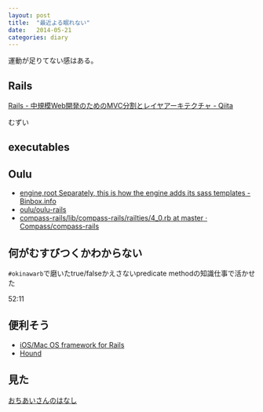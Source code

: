```yaml
---
layout: post
title:  "最近よる眠れない"
date:   2014-05-21
categories: diary
---
```


運動が足りてない感はある。

## Rails
[Rails - 中規模Web開発のためのMVC分割とレイヤアーキテクチャ - Qiita](http://qiita.com/yuku_t/items/961194a5443b618a4cac)

むずい

## executables

## Oulu
- [engine,root Separately, this is how the engine adds its sass templates - Binbox.info](http://www.binbox.info/post/1018645-engine-root-separately-this-is-how-the-engine-adds-its-sass-templates.html)
- [oulu/oulu-rails](https://github.com/oulu/oulu-rails)
- [compass-rails/lib/compass-rails/railties/4_0.rb at master · Compass/compass-rails](https://github.com/Compass/compass-rails/blob/master/lib/compass-rails/railties/4_0.rb)

## 何がむすびつくかわからない

`#okinawarb`で磨いたtrue/falseかえさないpredicate methodの知識仕事で活かせた

52:11

## 便利そう
- [iOS/Mac OS framework for Rails](https://github.com/dingbat/nsrails)
- [Hound](https://houndci.com/sign_in)

## 見た
[おちあいさんのはなし](https://www.youtube.com/watch?v=JNvlYKV3lqc&feature=youtu.be)
